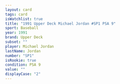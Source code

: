 ```yaml
---
layout: card
tags: card
isWatchlist: true
title: "1991 Upper Deck Michael Jordan #SP1 PSA 9"
sport: Baseball
year: 1991
brand: Upper Deck
subset: ""
player: Michael Jordan
lastName: Jordan
number: "SP1"
isRookie: true
condition: PSA 9
value: ""
displayCase: "2"
---
```

